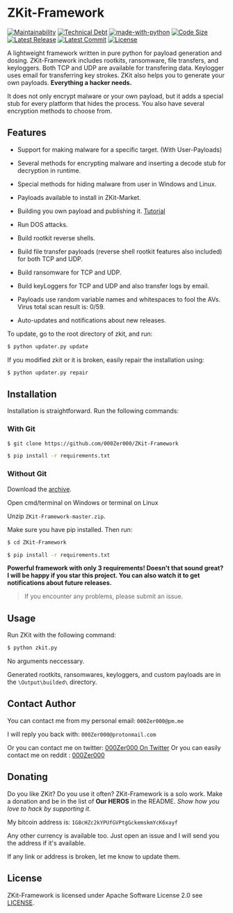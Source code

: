 # ZKit-Framework 
[![Maintainability](https://api.codeclimate.com/v1/badges/00ca04339de7350a9f1f/maintainability)](https://codeclimate.com/github/000Zer000/ZKit-Framework/maintainability) [![Technical Debt](https://img.shields.io/codeclimate/tech-debt/000Zer000/ZKit-Framework)](https://codeclimate.com/github/000Zer000/ZKit-Framework/) [![made-with-python](https://img.shields.io/badge/Made%20with-Python-1f425f.svg)](https://www.python.org/)  [![Code Size](https://img.shields.io/github/languages/code-size/000Zer000/ZKit-Framework)](https://github.com/000Zer000/ZKit-Framework) [![Latest Release](https://img.shields.io/github/v/release/000Zer000/ZKit-Framework?label=Latest%20Release)](https://github.com/000Zer000/ZKit-Framework/releases/latest) [![Latest Commit](https://img.shields.io/github/last-commit/000Zer000/ZKit-Framework?label=Latest%20commit)](https://github.com/000Zer000/ZKit-Framework/commits/master) [![License](https://img.shields.io/github/license/000Zer000/ZKit-Framework)](https://github.com/000Zer000/ZKit-Framework/blob/LICENSE)

A lightweight framework written in pure python for payload generation and dosing. ZKit-Framework includes rootkits, ransomware, file transfers, and keyloggers. Both TCP and UDP are available for transfering data. Keylogger uses email for transferring key strokes.
ZKit also helps you to generate your own payloads. **Everything a hacker needs.**

It does not only encrypt malware or your own payload, but it adds a special stub for every platform that hides the process. You also have several encryption methods to choose from.

## Features

- Support for making malware for a specific target. (With User-Payloads)

- Several methods for encrypting malware and inserting a decode stub for decryption in runtime.

- Special methods for hiding malware from user in Windows and Linux.

- Payloads available to install in ZKit-Market.

- Building you own payload and publishing it. [Tutorial](https://github.com/000Zer000/ZKit-Framework/wiki/Creating-My-Own-Payload)

- Run DOS attacks.

- Build rootkit reverse shells.

- Build file transfer payloads (reverse shell rootkit features also included) for both TCP and UDP.

- Build ransomware for TCP and UDP.

- Build keyLoggers for TCP and UDP and also transfer logs by email.

- Payloads use random variable names and whitespaces to fool the AVs. Virus total scan result is: 0/59.

- Auto-updates and notifications about new releases.

To update, go to the root directory of zkit, and run: 
```bash
$ python updater.py update
```
If you modified zkit or it is broken, easily repair the installation using:
```bash
$ python updater.py repair
```

## Installation

Installation is straightforward. Run the following commands:

### With Git

```bash
$ git clone https://github.com/000Zer000/ZKit-Framework

$ pip install -r requirements.txt
```

### Without Git

Download the [archive](https://github.com/000Zer000/ZKit-Framework/archive/master.zip).

Open cmd/terminal on Windows or terminal on Linux

Unzip `ZKit-Framework-master.zip`.

Make sure you have pip installed. Then run:
```bash
$ cd ZKit-Framework

$ pip install -r requirements.txt
```

**Powerful framework with only 3 requirements! Doesn't that sound great? I will be happy if you star this project. You can also watch it to get notifications about future releases.** 

> If you encounter any problems, please submit an issue.

## Usage

Run ZKit with the following command: 
```bash
$ python zkit.py
```
No arguments neccessary.

Generated rootkits, ransomwares, keyloggers, and custom payloads are in the `\Output\builded\` directory.

## Contact Author

You can contact me from my personal email: `000Zer000@pm.me`

I will reply you back with: `000Zer000@protonmail.com`

Or you can contact me on twitter: [000Zer000 On Twitter](https://twitter.com/__000Zer000__) Or you can easily contact me on reddit : [000Zer000](https://reddit.com/u/0Zer0reZ0)

## Donating
Do you like ZKit? Do you use it often? ZKit-Framework is a solo work. Make a donation and be in the list of **Our HEROS** in the README. _Show how you love to hack by supporting it._

My bitcoin address is: `1G8cHZc2kYPUfGVPtgGckemskmYcK6xayf`

Any other currency is available too. Just open an issue and I will send you the address if it's available.

If any link or address is broken, let me know to update them.

## License
ZKit-Framework is licensed under Apache Software License 2.0 see [LICENSE](https://github.com/000Zer000/ZKit-Framework/blob/master/LICENSE).

